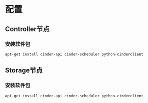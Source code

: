 # 配置
## Controller节点
### 安装软件包
```
apt-get install cinder-api cinder-scheduler python-cinderclient
```

## Storage节点
### 安装软件包
```
apt-get install cinder-api cinder-scheduler python-cinderclient
```

